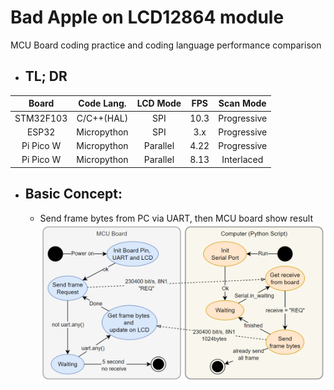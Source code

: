# Bad Apple on LCD12864 module
MCU Board coding practice and coding language performance comparison


- ## TL; DR

| Board | Code Lang. | LCD Mode | FPS  | Scan Mode |
|:-----:|:----------:|:--------:|:----:|:-----:|
| STM32F103 | C/C++(HAL) | SPI | 10.3 | Progressive |
| ESP32 | Micropython | SPI | 3.x  | Progressive |
| Pi Pico W | Micropython | Parallel | 4.22 | Progressive |
| Pi Pico W | Micropython | Parallel | 8.13 | Interlaced |

- ## Basic Concept:
   - Send frame bytes from PC via UART, then MCU board show result
![BasicConcept.png](Document/Image/BasicConcept.png)
